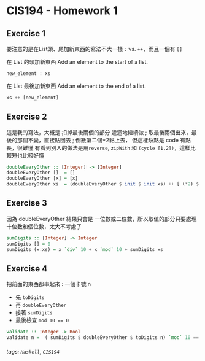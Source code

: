 # CIS194 - Homework 1

## Exercise 1

要注意的是在List頭、尾加新東西的寫法不大一樣 `:` vs. `++`，而且一個有 `[]`

在 List 的頭加新東西
Add an element to the start of a list.
```Haskell
new_element : xs
```
在 List 最後加新東西
Add an element to the end of a list.
```Haskell
xs ++ [new_element]
```


## Exercise 2

這是我的寫法，大概是 扣掉最後兩個的部分 遞迴地繼續做 ; 取最後兩個出來，最後的那個不變，直接貼回去 ; 倒數第二個\*2黏上去，
但這樣缺點是 code 有點長，很難懂
有看到別人的做法是用`reverse`, `zipWith` 和 `(cycle [1,2])`，這樣比較短也比較好懂

```Haskell
doubleEveryOther :: [Integer] -> [Integer]
doubleEveryOther []  = []
doubleEveryOther [x] = [x]
doubleEveryOther xs  = (doubleEveryOther $ init $ init xs) ++ [ (*2) $ last $ init xs] ++ [last xs] 
```

## Exercise 3

因為 doubleEveryOther 結果只會是 一位數或二位數，所以取值的部分只要處理十位數和個位數，太大不考慮了
```Haskell
sumDigits :: [Integer] -> Integer
sumDigits [] = 0
sumDigits (x:xs) = x `div` 10 + x `mod` 10 + sumDigits xs 
```

## Exercise 4

把前面的東西都串起來 : 一個卡號 n
* 先 `toDigits`
* 再 `doubleEveryOther`
* 接著 `sumDigits`
* 最後檢查 `mod 10 == 0`
```Haskell
validate :: Integer -> Bool
validate n =  ( sumDigits $ doubleEveryOther $ toDigits n) `mod` 10 == 0
```


###### tags: `Haskell`, `CIS194`